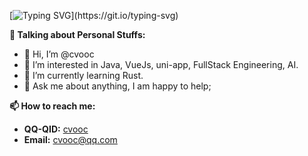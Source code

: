 [![Typing SVG](https://readme-typing-svg.demolab.com?font=Fira+Code&weight=700&size=40&pause=1000&color=39C5BB&background=FFFFFF00&center=true&vCenter=true&width=500&lines=Hello+World!)](https://git.io/typing-svg)

**🍓 Talking about Personal Stuffs:**

- 👋 Hi, I’m @cvooc
- 👀 I’m interested in Java, VueJs, uni-app, FullStack Engineering, AI.
- 🌱 I’m currently learning Rust.
- 💬 Ask me about anything, I am happy to help;

**📫 How to reach me:**
  - **QQ-QID:** [cvooc](https://foo.run/s/qq)
  - **Email:** cvooc@qq.com
